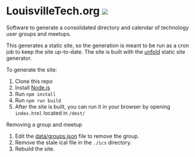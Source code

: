 # LouisvilleTech.org [<img src="http://slackin.louisvilletech.org/badge.svg">](http://slackin.louisvilletech.org)

Software to generate a consolidated directory and calendar of technology user groups and meetups.

This generates a static site, so the generation is meant to be run as a cron job to keep the site up-to-date. The site is built with the [unfold](https://github.com/ericlathrop/unfold) static site generator.

To generate the site:

1. Clone this repo
2. Install [Node.js](http://nodejs.org/)
3. Run `npm install`
4. Run `npm run build`
5. After the site is built, you can run it in your browser by opening `index.html` located in `/dest/` 

Removing a group and meetup
1. Edit the [data/groups.json](https://github.com/louisvilletech/louisvilletech.org/blob/master/data/groups.json) file to remove the group.
2. Remove the stale ical file in the `./ics` directory.
3. Rebuild the site.
